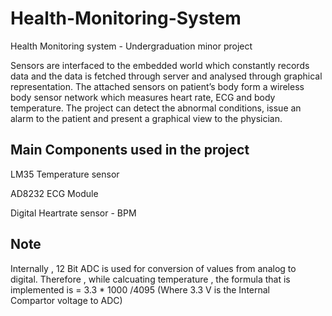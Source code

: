 # Health-Monitoring-System

Health Monitoring system - Undergraduation minor project

Sensors are interfaced to the embedded world which constantly records data and the data is fetched through server and analysed through graphical representation. 
The attached sensors on patient’s body form a wireless body sensor network which measures heart rate, ECG and body temperature. 
The project can detect the abnormal conditions, issue an alarm to the patient and present a graphical view to the physician.


## Main Components used in the project

LM35 Temperature sensor

AD8232 ECG Module

Digital Heartrate sensor - BPM

## Note
Internally , 12 Bit ADC is used for conversion of values from analog to digital.
Therefore , while calcuating temperature , the formula that is implemented is = 3.3 * 1000 /4095 (Where 3.3 V is the Internal Compartor voltage to ADC)


